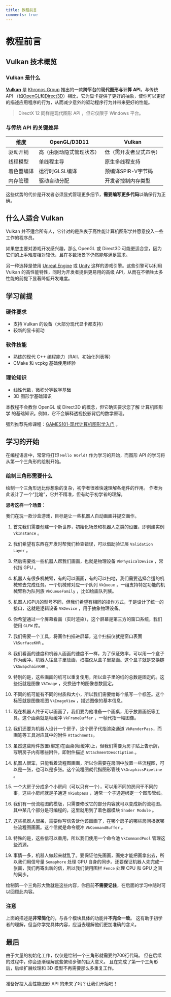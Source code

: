 ```yaml
---
title: 教程前言
comments: true
---
```

# **教程前言**

## **Vulkan 技术概览**

### Vulkan 是什么

**[Vulkan](https://www.vulkan.org/)** 是 [Khronos Group](https://www.khronos.org/) 推出的一款**跨平台**的**现代图形与计算 API**。与传统 API （如[OpenGL](https://en.wikipedia.org/wiki/OpenGL)和[Direct3D](https://en.wikipedia.org/wiki/Direct3D)）相比，它为显卡提供了更好的抽象，使你可以更好的描述应用程序的行为，从而减少意外的驱动程序行为并带来更好的性能。

> DirectX 12 同样是现代图形 API ，但它仅限于 Windows 平台。

### 与传统 API 的关键差异

| 维度    | OpenGL/D3D11 | Vulkan       |
|-------|--------------|--------------|
| 驱动开销  | 高（由驱动隐式管理状态） | 低（需开发者显式声明）  |
| 线程模型  | 单线程主导        | 原生多线程支持      |
| 着色器编译 | 运行时GLSL编译    | 预编译SPIR-V字节码 |
| 内存管理  | 驱动自动分配       | 开发者控制内存类型    |

这些优势的代价是开发者必须显式管理更多细节，**需要编写更多代码**以确保行为正确。

## **什么人适合 Vulkan**

 Vulkan 并不适合所有人，它针对的是热衷于高性能计算机图形学并愿意投入一些工作的程序员。

如果您主要对游戏开发感兴趣，那么 OpenGL 或 Direct3D 可能更适合您，因为它们的上手难度相对较低，且在多数场景下仍然能够满足需求。



另一种选择是使用 [Unreal Engine](https://www.unrealengine.com/zh-CN) 或 [Unity](https://unity.com/cn) 这样的游戏引擎。这些引擎可以利用 Vulkan 的高性能特性，同时为开发者提供更易用的高级 API，从而在不牺牲太多性能的前提下显著降低开发难度。

## **学习前提**

### 硬件要求
- 支持 Vulkan 的设备（大部分现代显卡都支持）
- 较新的显卡驱动

### 软件技能
- 熟练的现代 C++ 编程能力（RAII、初始化列表等）
- CMake 和 vcpkg 基础使用经验

### 理论知识
- 线性代数，微积分等数学基础
- 3D 图形学基础知识

本教程不会教你 OpenGL 或 Direct3D 的概念，但它确实要求您了解 计算机图形学 的基础知识。例如，它不会解释透视投影背后的数学原理。  

强烈推荐先修课程：[GAMES101-现代计算机图形学入门](https://www.bilibili.com/video/BV1X7411F744) 。  

## **学习的开始**

在编程语言中，常常将打印 `Hello World!` 作为学习的开始，而图形 API 的学习将从第一个三角形的绘制开始。

### 绘制三角形需要什么

绘制一个三角形远比你想象的复杂，初学者很难快速理解各组件的作用。
作者为此设计了一个“比喻”，它并不精准，但有助于初学者的理解。

**思考这样一个场景：**

我们在玩一款沙盒游戏，目标是让一些机器人自动画画并提交画作。

1. 首先我们需要创建一个新世界，初始化场景和机器人之类的设置，即创建实例 `VkInstance` 。

2. 我们希望有东西在开发时帮我们检查错误，可以借助验证层 `Validation Layer` 。

3. 然后需要找一些机器人帮我们画画，也就是物理设备 `VkPhysicalDevice` ，常代指 GPU 。

4. 机器人有很多机械臂，有的可以画画，有的可以扫地，我们需要选择合适的机械臂去完成任务。一个机械臂对应一个队列 `VkQueue` ，一组支持特定功能的机械臂称为队列族 `VkQueueFamily` ，比如绘画队列族。

5. 机器人\(GPU\)的型号不同，但我们希望有相同的操作方式，于是设计了统一的接口，这就是逻辑设备 `VkDevice` ，用于抽象物理设备。

6. 你希望通过一个屏幕看画（实时渲染），这个屏幕是第三方的窗口系统，我们使用 `GLFW` 库。

7. 我们需要一个工具，将画作扫描进屏幕，这个扫描仪就是窗口表面 `VkSurfaceKHR` 。

8. 我们看画的速度和机器人画画的速度不一样，为了保证效率，可以用一个盒子作为缓冲。机器人往盒子里放画，扫描仪从盒子里拿画。这个盒子就是交换链 `VkSwapchainKHR` 。

9. 特别的是，这些画画的纸可以重复使用，所以盒子里的纸的总数是固定的。这些纸就是图像 `VkImage` ，交换链中的图像总数固定。

10. 不同的纸可能有不同的材质和大小，所以我们需要给每个纸写一个标签。这个标签就是图像视图 `VkImageView` ，描述图像的基本信息。

11. 现在机器人终于可以画画了，我们要为他准备一个画桌，用于放置画纸等工具。这个画桌就是帧缓冲 `VkFrameBuffer` ，一帧代指一幅图像。

12. 我们还要为机器人设计一个房子，这个房子代指渲染通道 `VkRenderPass`，而画笔等工具对应其中的附件 `Attachments`。

13. 虽然这些附件放置\(绑定\)在画桌\(帧缓冲\)上，但我们需要为房子贴上告示牌，写明房子内有哪些附件，即附件描述 `AttachmentDesctiption` 。 

14. 机器人很笨，只能看着流程图画画，所以你需要在房间中放置一些流程图，可以是一张，也可以是多张。这个流程图就代指图形管线 `VkGraphicsPipeline` 。

15. 一个大房子分成多个小房间（可以只有一个），可以用不同的房间干不同的事，这些小房间就是子通道 `VkSubpass` ，通常一个子通道绑定一个图形管线。

16. 我们有一份流程图的模版，只需要修改它的部分内容就可以变成新的流程图。其中某几个部分是可编程的，这里就用到了着色器模块 `Shader Module` 。

17. 这些机器人很呆，需要你写信告诉他该画画了，在哪个房子的哪些房间根据哪些流程图画画。这个信就是命令缓冲 `VkCommandBuffer` 。

18. 特殊的是，这些信可以重用，所以我们使用一个命令池 `VkCommandPool` 管理这些资源。

19. 事情一多，机器人做起来就乱了。要保证他先画画，画完才能把画拿出去，所以我们用信号量 `Semaphore` 处理 GPU 自身的同步。还要保证机器人先完成一张画，我们再寄出新的信，所以我们使用围栏 `Fence` 处理 CPU 和 GPU 之间的同步。

绘制第一个三角形大致就是这些内容，你目前**不需要记住**，在后面的学习中随时可以回顾此内容。

### 注意

上面的描述是**非常简化**的，与各个模块具体的功能并**不完全一致**。 这有助于初学者的理解，但当你学完具体内容，应当去理解他们更加准确的含义。

## **最后**

由于大量的初始化工作，仅仅是绘制一个三角形就需要约700行代码。
但在后续的过程中，你会逐渐理解这些繁琐步骤的巨大意义。
且在完成了第一个三角形后，后续扩展纹理和 3D 模型不再需要那么多重复工作。

---

准备好投入高性能图形 API 的未来了吗？让我们开始吧！

---
